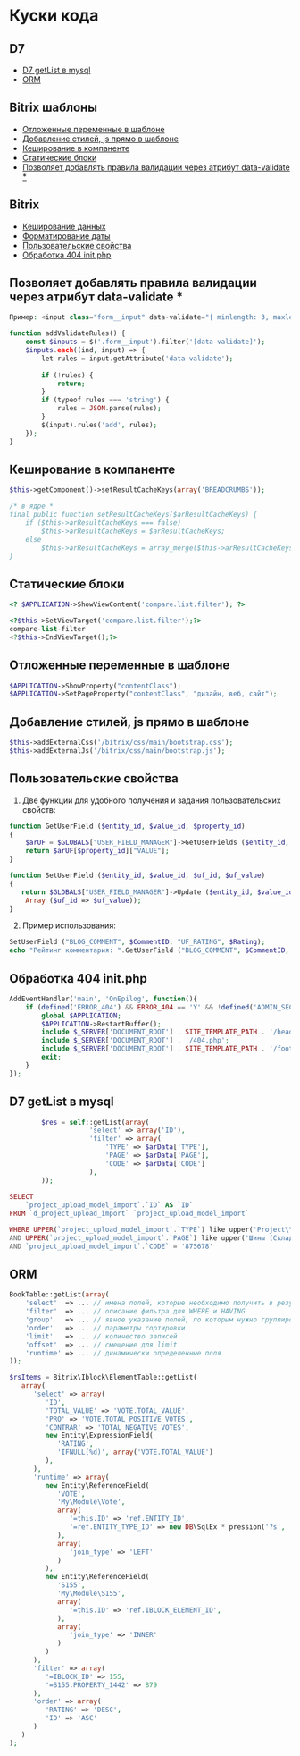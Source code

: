 # Куски кода

## D7
- [D7 getList в mysql](#d7-getlist-в-mysql)
- [ORM](#orm)

## Bitrix шаблоны
- [Отложенные переменные в шаблоне](#Отложенные-переменные-в-шаблоне)
- [Добавление стилей, js прямо в шаблоне](#Добавление-стилей-js-прямо-в-шаблоне)
- [Кеширование в компаненте](#Кеширование-в-компаненте)
- [Статические блоки](#Статические-блоки)
- [Позволяет добавлять правила валидации через атрибут data-validate \*](#Позволяет-добавлять-правила-валидации-через-атрибут-data-validate-)

## Bitrix
- [Кеширование данных](#Кеширование-данных)
- [Форматирование даты](#Форматирование-даты)
- [Пользовательские свойства](#Пользовательские-свойства)
- [Обработка 404 init.php](#Обработка-404-initphp)

## Позволяет добавлять правила валидации через атрибут data-validate *
```php
Пример: <input class="form__input" data-validate="{ minlength: 3, maxlength: 10 } >"

function addValidateRules() {
    const $inputs = $('.form__input').filter('[data-validate]');
    $inputs.each((ind, input) => {
        let rules = input.getAttribute('data-validate');
        
        if (!rules) {
            return;
        }
        if (typeof rules === 'string') {
            rules = JSON.parse(rules);
        }
        $(input).rules('add', rules);
    });
}
```

## Кеширование в компаненте
```php
$this->getComponent()->setResultCacheKeys(array('BREADCRUMBS'));

/* в ядре *
final public function setResultCacheKeys($arResultCacheKeys) {
    if ($this->arResultCacheKeys === false)
        $this->arResultCacheKeys = $arResultCacheKeys;
    else
        $this->arResultCacheKeys = array_merge($this->arResultCacheKeys, $arResultCacheKeys);
}
```

## Статические блоки
```php
<? $APPLICATION->ShowViewContent('compare.list.filter'); ?>

<?$this->SetViewTarget('compare.list.filter');?>
compare-list-filter
<?$this->EndViewTarget();?>
```

## Отложенные переменные в шаблоне
```php
$APPLICATION->ShowProperty("contentClass");
$APPLICATION->SetPageProperty("contentClass", "дизайн, веб, сайт");
```
## Добавление стилей, js прямо в шаблоне
```php
$this->addExternalCss('/bitrix/css/main/bootstrap.css');
$this->addExternalJs('/bitrix/css/main/bootstrap.js');
```

## Пользовательские свойства
1. Две функции для удобного получения и задания пользовательских свойств:
```php
function GetUserField ($entity_id, $value_id, $property_id)
{
	$arUF = $GLOBALS["USER_FIELD_MANAGER"]->GetUserFields ($entity_id, $value_id);
	return $arUF[$property_id]["VALUE"];
}

function SetUserField ($entity_id, $value_id, $uf_id, $uf_value)
{
   return $GLOBALS["USER_FIELD_MANAGER"]->Update ($entity_id, $value_id,
	Array ($uf_id => $uf_value));
}
```
2. Пример использования:
```php
SetUserField ("BLOG_COMMENT", $CommentID, "UF_RATING", $Rating);
echo "Рейтинг комментария: ".GetUserField ("BLOG_COMMENT", $CommentID, "UF_RATING");
````


## Обработка 404 init.php
```php
AddEventHandler('main', 'OnEpilog', function(){
    if (defined('ERROR_404') && ERROR_404 == 'Y' && !defined('ADMIN_SECTION')) {
        global $APPLICATION;
        $APPLICATION->RestartBuffer();
        include $_SERVER['DOCUMENT_ROOT'] . SITE_TEMPLATE_PATH . '/header.php';
        include $_SERVER['DOCUMENT_ROOT'] . '/404.php';
        include $_SERVER['DOCUMENT_ROOT'] . SITE_TEMPLATE_PATH . '/footer.php';
        exit;
    }
});
```

## D7 getList в mysql
```php
        $res = self::getList(array(
                    'select' => array('ID'),
                    'filter' => array(
                        'TYPE' => $arData['TYPE'],
                        'PAGE' => $arData['PAGE'],
                        'CODE' => $arData['CODE']
                    ),
        ));
        
SELECT 
	`project_upload_model_import`.`ID` AS `ID`
FROM `d_project_upload_import` `project_upload_model_import` 

WHERE UPPER(`project_upload_model_import`.`TYPE`) like upper('Project\\Upload\\Agent\\Pwrs')
AND UPPER(`project_upload_model_import`.`PAGE`) like upper('Шины (Склад 2)')
AND `project_upload_model_import`.`CODE` = '875678'  
```

## ORM
```php
BookTable::getList(array(
    'select'  => ... // имена полей, которые необходимо получить в результате
    'filter'  => ... // описание фильтра для WHERE и HAVING
    'group'   => ... // явное указание полей, по которым нужно группировать результат
    'order'   => ... // параметры сортировки
    'limit'   => ... // количество записей
    'offset'  => ... // смещение для limit
    'runtime' => ... // динамически определенные поля
));
```

```php
$rsItems = Bitrix\Iblock\ElementTable::getList(
   array(
      'select' => array(
         'ID',
         'TOTAL_VALUE' => 'VOTE.TOTAL_VALUE', 
         'PRO' => 'VOTE.TOTAL_POSITIVE_VOTES', 
         'CONTRAR' => 'TOTAL_NEGATIVE_VOTES',
         new Entity\ExpressionField(
            'RATING',
            'IFNULL(%d)', array('VOTE.TOTAL_VALUE')
         ),
      ),
      'runtime' => array(
         new Entity\ReferenceField(
            'VOTE',
            'My\Module\Vote',
            array(
               '=this.ID' => 'ref.ENTITY_ID',
               '=ref.ENTITY_TYPE_ID' => new DB\SqlEx * pression('?s', 'IBLOCK_ELEMENT')
            ),
            array(
               'join_type' => 'LEFT'
            )
         ),
         new Entity\ReferenceField(
            'S155',
            'My\Module\S155',
            array(
               '=this.ID' => 'ref.IBLOCK_ELEMENT_ID',
            ),
            array(
               'join_type' => 'INNER'
            )
         )
      ),
      'filter' => array(
         '=IBLOCK_ID' => 155,
         '=S155.PROPERTY_1442' => 879
      ),
      'order' => array(
         'RATING' => 'DESC',
         'ID' => 'ASC'
      )
   )
);
```
